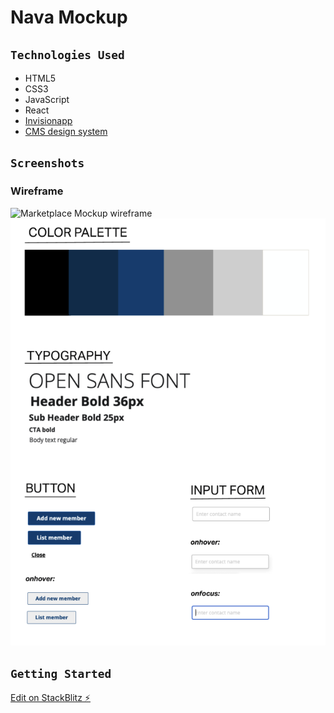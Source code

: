 # Nava Mockup

## `Technologies Used`

- HTML5
- CSS3
- JavaScript
- React
- [Invisionapp](https://www.invisionapp.com/inside-design/design-resources/do/)
- [CMS design system](https://design.cms.gov/?theme=core)

## `Screenshots`

### Wireframe

![Marketplace Mockup wireframe](/public/imgs/marketplace_mockup.jpg)
![Design kit](/public/imgs/designkit.png)

## `Getting Started`

[Edit on StackBlitz ⚡️](https://stackblitz.com/edit/react-ecfxjf)
